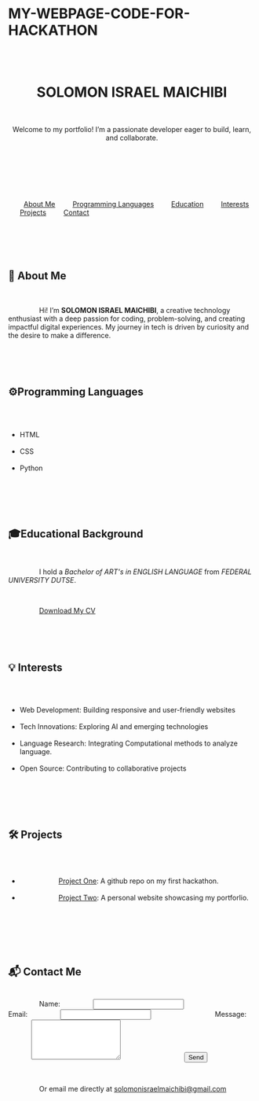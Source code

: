 # MY-WEBPAGE-CODE-FOR-HACKATHON
<!DOCTYPE html>
<html lang="en">
<head>
    <meta charset="UTF-8">
    <title>Your Name | Portfolio</title>
    <meta name="viewport" content="width=device-width, initial-scale=1.0">
    <style>
        body {
            font-family: 'Segoe UI', Arial, sans-serif;
            margin: 0;
            padding: 0;
            color: #222;
            background: #f7f8fa;
        }
        header {
            background: #264653;
            color: #fff;
            padding: 2rem 1rem;
            text-align: center;
        }
        nav {
            background: #2a9d8f;
            text-align: center;
            padding: 1rem 0;
        }
        nav a {
            color: #fff;
            margin: 0 1.2rem;
            text-decoration: none;
            font-weight: 500;
            transition: color 0.2s;
        }
        nav a:hover {
            color: #ffd166;
        }
        main {
            max-width: 900px;
            margin: 2rem auto;
            padding: 2rem;
            background: #fff;
            border-radius: 12px;
            box-shadow: 0 2px 20px rgba(41, 60, 85, 0.09);
        }
        section {
            margin-bottom: 2.5rem;
        }
        h2 {
            border-left: 5px solid #2a9d8f;
            padding-left: 0.7rem;
            margin-bottom: 1rem;
            color: #264653;
        }
        ul {
            list-style-type: disc;
            padding-left: 2rem;
        }
        .projects a, .download-link {
            color: #e76f51;
            text-decoration: underline;
        }
        .projects a:hover, .download-link:hover {
            color: #264653;
        }
        .contact-form label {
            display: block;
            margin-bottom: 0.3rem;
        }
        .contact-form input, .contact-form textarea {
            width: 100%;
            padding: 0.6rem;
            margin-bottom: 1rem;
            border: 1px solid #a8dadc;
            border-radius: 4px;
            font-size: 1rem;
        }
        .contact-form button {
            background: #2a9d8f;
            color: #fff;
            padding: 0.6rem 1.6rem;
            border: none;
            border-radius: 4px;
            cursor: pointer;
            font-size: 1rem;
        }
        .contact-form button:hover {
            background: #264653;
        }
        @media (max-width: 700px) {
            main {
                padding: 1rem;
            }
        }
    </style>
</head>
<body>
    <header>
        <h1>SOLOMON ISRAEL MAICHIBI</h1>
        <p>Welcome to my portfolio! I’m a passionate developer eager to build, learn, and collaborate.</p>
    </header>


    <nav>
        <a href="#about">About Me</a>
        <a href="#languages">Programming Languages</a>
        <a href="#education">Education</a>
        <a href="#interests">Interests</a>
        <a href="#projects">Projects</a>
        <a href="#contact">Contact</a>
    </nav>


    <main>
        <section id="about">
            <h2>📝 About Me</h2>
            <p>
                Hi! I’m <strong>SOLOMON ISRAEL MAICHIBI</strong>, a creative technology enthusiast with a deep passion for coding, problem-solving, and creating impactful digital experiences. My journey in tech is driven by curiosity and the desire to make a difference.
            </p>
        </section>
        
        <section id="languages">
            <h2>⚙️Programming Languages</h2>
            <ul>
                <li>HTML</li>
                <li>CSS</li>
                <li>Python</li>
            </ul>
        </section>
        
        <section id="education">
            <h2> 🎓Educational Background</h2>
            <p>
                I hold a <em>Bachelor of ART's in ENGLISH LANGUAGE</em> from <em>FEDERAL UNIVERSITY DUTSE</em>.
            </p>
            <p>
                <a class="download-link" href="https://github.com/IsraelVessel/SOLOMON-ISRAEL-MAICHIBICV/blob/main/Real%20IsraelVessel%20CV-1.docx" download>Download My CV</a>
            </p>
        </section>
        
        <section id="interests">
            <h2>💡 Interests</h2>
            <ul>
                <li>Web Development: Building responsive and user-friendly websites</li>
                <li>Tech Innovations: Exploring AI and emerging technologies</li>
                <li>Language Research: Integrating Computational methods to analyze language.</li>
                <li>Open Source: Contributing to collaborative projects</li>
            </ul>
        </section>
        
        <section id="projects" class="projects">
            <h2>🛠️ Projects</h2>
            <ul>
                <li>
                    <a href="https://github.com/users/IsraelVessel/projects/1" target="_blank">Project One</a>: A github repo on my first hackathon.
                </li>
                <li>
                    <a href="https://github.com/users/IsraelVessel/projects/3" target="_blank">Project Two</a>: A personal website showcasing my portforlio.
                </li>
            </ul>
        </section>
       
        <section id="contact">
            <h2>📬 Contact Me</h2>
            <form class="contact-form" action="mailto:your.email@example.com" method="POST" enctype="text/plain">
                <label for="name">Name:</label>
                <input type="text" name="name" id="name" required>
                
                <label for="email">Email:</label>
                <input type="email" name="email" id="email" required>
                
                <label for="message">Message:</label>
                <textarea name="message" id="message" rows="5" required></textarea>
                
                <button type="submit">Send</button>
            </form>
            <p> 
                Or email me directly at <a href="mailto:your.email@example.com">solomonisraelmaichibi@gmail.com</a>
            </p>
        </section>
    </main>
</body>
</html>
